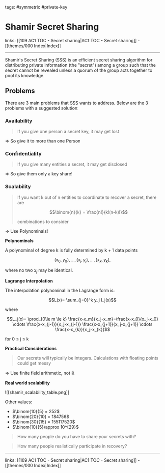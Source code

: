 tags: #symmetric #private-key

# Shamir Secret Sharing

links:  [[109 AC1 TOC - Secret sharing|AC1 TOC - Secret sharing]] - [[themes/000 Index|Index]]

---

Shamir's Secret Sharing (SSS) is an efficient secret sharing algorithm for distributing private information (the "secret") among a group such that the secret cannot be revealed unless a quorum of the group acts together to pool its knowledge.

## Problems

There are 3 main problems that SSS wants to address. 
Below are the 3 problems with a suggested solution:

### Availability

> If you give one person a secret key, it may get lost

=> So give it to more than one Person

### Confidentiality

> If you give many entities a secret, it may get disclosed

=> So give them only a key share!

### Scalability

> If you want k out of n entities to coordinate to recover a secret, there are 
> 
> $$\binom{n}{k} = \frac{n!}{k!(n-k)!}$$
> 
> combinations to consider

=> Use Polynominals!

**Polynominals**

A polynominal of degree k is fully determined by k + 1 data points 

$$(x_0,y_0), ...,(x_j,y_j),...,(x_k,y_k),$$

where no two $x_j$ may be identical.

**Lagrange Interpolation**

The interpolation polynominal in the Lagrange form is:

$$L(x)= \sum_{j=0}^k y_j l_j(x)$$

where

$$L_j(x)= \prod_{0\le m \le k} \frac{x-x_m}{x_j-x_m}=\frac{x-x_0}{x_j-x_0} \cdots \frac{x-x_{j-1}}{x_j-x_{j-1}} \frac{x-x_{j+1}}{x_j-x_{j+1}} \cdots \frac{x-x_{k}}{x_j-x_{k}}$$

for 0 $\le$ j $\le$ k

**Practical Considerations**

> Our secrets will typically be Integers. Calculations with floating points could get messy

=> Use finite field arithmetic, not $\mathbb{R}$

**Real world scalability**

![[shamir_scalability_table.png]]

Other values:

- $\binom{10}{5} = 252$
- $\binom{20}{10} = 184756$
- $\binom{30}{15} = 155117520$
- $\binom{10}{5}\approx 10^{29}$

> How many people do you have to share your secrets with?

> How many people realistically participate in recovery?

---
links:  [[109 AC1 TOC - Secret sharing|AC1 TOC - Secret sharing]] - [[themes/000 Index|Index]]
